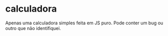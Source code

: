 # calculadora
Apenas uma calculadora simples feita em JS puro.
Pode conter um bug ou outro que não identifiquei.

